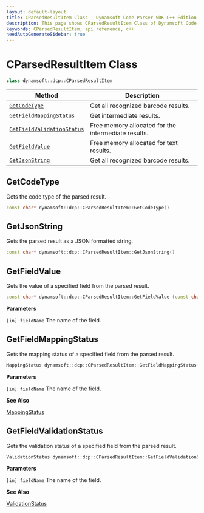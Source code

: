 ```yaml
---
layout: default-layout
title: CParsedResultItem Class - Dynamsoft Code Parser SDK C++ Edition API Reference
description: This page shows CParsedResultItem Class of Dynamsoft Code Parser SDK C++ Edition.
keywords: CParsedResultItem, api reference, c++
needAutoGenerateSidebar: true
---
```



# CParsedResultItem Class

```cpp
class dynamsoft::dcp::CParsedResultItem
```

  | Method               | Description |
  |----------------------|-------------|
  | [`GetCodeType`](#getcodetype) | Get all recognized barcode results. |
  | [`GetFieldMappingStatus`](#getfieldmappingstatus) | Get intermediate results. |
  | [`GetFieldValidationStatus`](#getfieldvalidationstatus) | Free memory allocated for the intermediate results. |
  | [`GetFieldValue`](#getfieldvalue) | Free memory allocated for text results. |
  | [`GetJsonString`](#getjsonstring) | Get all recognized barcode results. |
  
## GetCodeType

Gets the code type of the parsed result.

```cpp
const char* dynamsoft::dcp::CParsedResultItem::GetCodeType()
```

## GetJsonString

Gets the parsed result as a JSON formatted string.

```cpp
const char* dynamsoft::dcp::CParsedResultItem::GetJsonString()
```

## GetFieldValue

Gets the value of a specified field from the parsed result.

```cpp
const char* dynamsoft::dcp::CParsedResultItem::GetFieldValue (const char* fieldName)
```

**Parameters**

`[in] fieldName` The name of the field.

## GetFieldMappingStatus

Gets the mapping status of a specified field from the parsed result.

```cpp
MappingStatus dynamsoft::dcp::CParsedResultItem::GetFieldMappingStatus(const char* fieldName)
```

**Parameters**

`[in] fieldName` The name of the field.

**See Also**

[MappingStatus]({{site.cpp_enum}}mapping-status.html)

## GetFieldValidationStatus

Gets the validation status of a specified field from the parsed result.

```cpp
ValidationStatus dynamsoft::dcp::CParsedResultItem::GetFieldValidationStatus(const char* fieldName)
```

**Parameters**

`[in] fieldName` The name of the field.

**See Also**

[ValidationStatus]({{site.cpp_enum}}validation-status.html)
